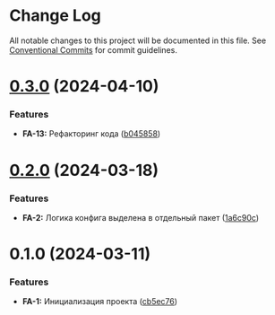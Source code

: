 # Change Log

All notable changes to this project will be documented in this file.
See [Conventional Commits](https://conventionalcommits.org) for commit guidelines.

# [0.3.0](https://gitlab.x5food.tech/npm/x5digital/fe-app/compare/@imolater/fe-app-client@0.2.0...@imolater/fe-app-client@0.3.0) (2024-04-10)


### Features

* **FA-13:** Рефакторинг кода ([b045858](https://gitlab.x5food.tech/npm/x5digital/fe-app/commit/b045858259d56aa280a11ff07dc844f05a7519dd))





# [0.2.0](https://gitlab.x5food.tech/npm/x5digital/fe-app/compare/@imolater/fe-app-client@0.1.0...@imolater/fe-app-client@0.2.0) (2024-03-18)


### Features

* **FA-2:** Логика конфига выделена в отдельный пакет ([1a6c90c](https://gitlab.x5food.tech/npm/x5digital/fe-app/commit/1a6c90cf0923af056371f221b1adec4990d7fcd7))





# 0.1.0 (2024-03-11)


### Features

* **FA-1:** Инициализация проекта ([cb5ec76](https://gitlab.x5food.tech/npm/x5digital/fe-app/commit/cb5ec76f64b51d3660251761209b9cfcc89be0d1))

